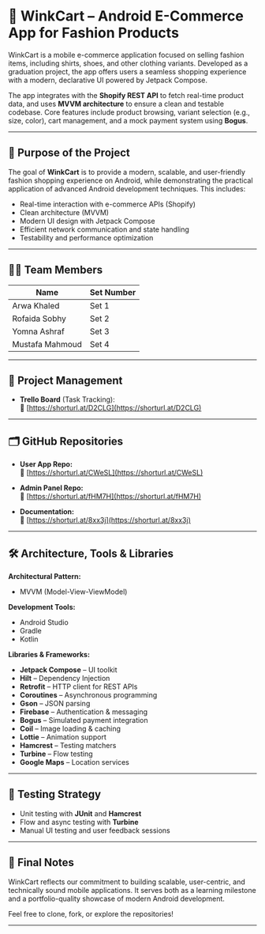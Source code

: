 # 👕 WinkCart – Android E-Commerce App for Fashion Products

WinkCart is a mobile e-commerce application focused on selling fashion items, including shirts, shoes, and other clothing variants. Developed as a graduation project, the app offers users a seamless shopping experience with a modern, declarative UI powered by Jetpack Compose.

The app integrates with the **Shopify REST API** to fetch real-time product data, and uses **MVVM architecture** to ensure a clean and testable codebase. Core features include product browsing, variant selection (e.g., size, color), cart management, and a mock payment system using **Bogus**.

---

## 🚀 Purpose of the Project

The goal of **WinkCart** is to provide a modern, scalable, and user-friendly fashion shopping experience on Android, while demonstrating the practical application of advanced Android development techniques. This includes:

- Real-time interaction with e-commerce APIs (Shopify)
- Clean architecture (MVVM)
- Modern UI design with Jetpack Compose
- Efficient network communication and state handling
- Testability and performance optimization

---

## 👨‍💻 Team Members

| Name            | Set Number |
|-----------------|------------|
| Arwa Khaled     | Set 1      |
| Rofaida Sobhy   | Set 2      |
| Yomna Ashraf    | Set 3      |
| Mustafa Mahmoud | Set 4      |

---

## 📌 Project Management

- **Trello Board** (Task Tracking):  
  🔗 [https://shorturl.at/D2CLG](https://shorturl.at/D2CLG)

---

## 🗂 GitHub Repositories

- **User App Repo:**  
  🔗 [https://shorturl.at/CWeSL](https://shorturl.at/CWeSL)

- **Admin Panel Repo:**  
  🔗 [https://shorturl.at/fHM7H](https://shorturl.at/fHM7H)
  
- **Documentation:**  
  🔗 [https://shorturl.at/8xx3j](https://shorturl.at/8xx3j)

---

## 🛠️ Architecture, Tools & Libraries

**Architectural Pattern:**
- MVVM (Model-View-ViewModel)

**Development Tools:**
- Android Studio
- Gradle
- Kotlin

**Libraries & Frameworks:**
- **Jetpack Compose** – UI toolkit
- **Hilt** – Dependency Injection
- **Retrofit** – HTTP client for REST APIs
- **Coroutines** – Asynchronous programming
- **Gson** – JSON parsing
- **Firebase** – Authentication & messaging
- **Bogus** – Simulated payment integration
- **Coil** – Image loading & caching
- **Lottie** – Animation support
- **Hamcrest** – Testing matchers
- **Turbine** – Flow testing
- **Google Maps** – Location services

---

## 🧪 Testing Strategy

- Unit testing with **JUnit** and **Hamcrest**
- Flow and async testing with **Turbine**
- Manual UI testing and user feedback sessions

---

## 📍 Final Notes

WinkCart reflects our commitment to building scalable, user-centric, and technically sound mobile applications. It serves both as a learning milestone and a portfolio-quality showcase of modern Android development.

Feel free to clone, fork, or explore the repositories!

---

